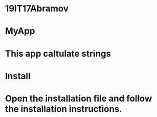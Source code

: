 # 19IT17Abramov
# MyApp
# This app caltulate strings

# Install
# Open the installation file and follow the installation instructions.
